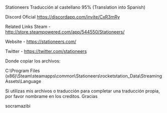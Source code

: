 Stationeers Traducción al castellano 95% (Translation into Spanish)

Discord Oficial https://discordapp.com/invite/CxR3mRy

Related Links
Steam - http://store.steampowered.com/app/544550/Stationeers/

Website - https://stationeers.com/

Twitter - https://twitter.com/stationeers


Donde copiar los archivos:

C:\Program Files (x86)\Steam\steamapps\common\Stationeers\rocketstation_Data\StreamingAssets\Language

Si utilizas mis archivos o traducción para completar una traducción propia, por favor nombrame en los creditos. Gracias

socramazibi